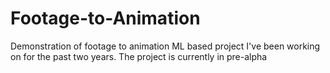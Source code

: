 # Footage-to-Animation
Demonstration of footage to animation ML based project I've been working on for the past two years. The project is currently in pre-alpha
